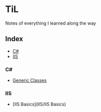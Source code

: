 # TiL
Notes of everything I learned along the way


## Index
* [C#](#C#)
* [IIS](#IIS) 


### C#
- [Generic Classes](C#/Generics)

### IIS
- [IIS Basics](IIS/IIS Basics)
